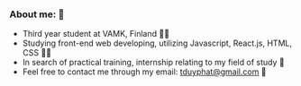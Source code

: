### About me: 👀
- Third year student at VAMK, Finland 👨‍💼
- Studying front-end web developing, utilizing Javascript, React.js, HTML, CSS 👨‍💻
- In search of practical training, internship relating to my field of study 📝
- Feel free to contact me through my email: tduyphat@gmail.com 📩
